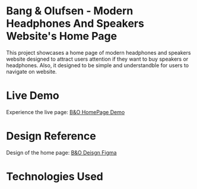 # Bang & Olufsen - Modern Headphones And Speakers Website's Home Page

This project showcases a home page of modern headphones and speakers website designed to attract users attention if they want to buy speakers or headphones.
Also, it designed to be simple and understandble for users to navigate on website.

# Live Demo

Experience the live page: [B&O HomePage Demo](https://bebelekele.github.io/my_landing-page/)

# Design Reference

Design of the home page: [B&O Deisgn Figma](https://www.figma.com/design/DtkQmQ797hk0nI4KfMi2Uq/BOSE-New-Version?node-id=6817-212&t=3XsjLVGz9yGvZvt7-0)

# Technologies Used


